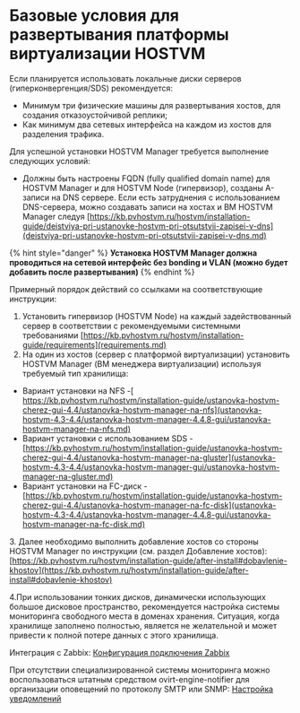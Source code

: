 # Базовые условия для развертывания платформы виртуализации HOSTVM

Если планируется использовать локальные диски серверов (гиперконвергенция/SDS) рекомендуется:

* Минимум три физические машины для развертывания хостов, для создания отказоустойчивой реплики;
* Как минимум два сетевых интерфейса на каждом из хостов для разделения трафика.

Для успешной установки HOSTVM Manager требуется выполнение следующих условий:

* Должны быть настроены FQDN (fully qualified domain name) для HOSTVM Manager и для HOSTVM Node (гипервизор), созданы A-записи на DNS сервере. Если есть затруднения с использованием DNS-сервера, можно создавать записи на хостах и ВМ HOSTVM Manager следуя [https://kb.pvhostvm.ru/hostvm/installation-guide/deistviya-pri-ustanovke-hostvm-pri-otsutstvii-zapisei-v-dns](deistviya-pri-ustanovke-hostvm-pri-otsutstvii-zapisei-v-dns.md)

{% hint style="danger" %}
**Установка HOSTVM Manager должна проводиться на сетевой интерфейс без bonding и VLAN (можно будет добавить после развертывания)**
{% endhint %}

Примерный порядок действий со ссылками на соответствующие инструкции:

1. Установить гипервизор (HOSTVM Node) на каждый задействованный сервер в соответствии с рекомендуемыми системными требованиями [https://kb.pvhostvm.ru/hostvm/installation-guide/requirements](requirements.md)
2. На один из хостов (сервер с платформой виртуализации) установить HOSTVM Manager (ВМ менеджера виртуализации) используя требуемый тип хранилища:

* Вариант установки на NFS -[ https://kb.pvhostvm.ru/hostvm/installation-guide/ustanovka-hostvm-cherez-gui-4.4/ustanovka-hostvm-manager-na-nfs](ustanovka-hostvm-4.3-4.4/ustanovka-hostvm-manager-4.4.8-gui/ustanovka-hostvm-manager-na-nfs.md)
* Вариант установки с использованием SDS - [https://kb.pvhostvm.ru/hostvm/installation-guide/ustanovka-hostvm-cherez-gui-4.4/ustanovka-hostvm-manager-na-gluster](ustanovka-hostvm-4.3-4.4/ustanovka-hostvm-manager-gui/ustanovka-hostvm-manager-na-gluster.md)
* Вариант установки на FC-диск - [https://kb.pvhostvm.ru/hostvm/installation-guide/ustanovka-hostvm-cherez-gui-4.4/ustanovka-hostvm-manager-na-fc-disk](ustanovka-hostvm-4.3-4.4/ustanovka-hostvm-manager-4.4.8-gui/ustanovka-hostvm-manager-na-fc-disk.md)

3\. Далее необходимо выполнить добавление хостов со стороны HOSTVM Manager по инструкции (см. раздел Добавление хостов): [https://kb.pvhostvm.ru/hostvm/installation-guide/after-install#dobavlenie-khostov](https://kb.pvhostvm.ru/hostvm/installation-guide/after-install#dobavlenie-khostov)

4.При использовании тонких дисков, динамически использующих большое дисковое пространство, рекомендуется настройка системы мониторинга свободного места в доменах хранения. Ситуация, когда хранилище заполнено полностью, является не желательной и может привести к полной потере данных с этого хранилища.&#x20;

Интеграция с Zabbix:  [Конфигурация подключения Zabbix](konfiguraciya-podklyucheniya-zabbix.md)

При отсутствии специализированной системы мониторинга можно воспользоваться штатным средством ovirt-engine-notifier для организации оповещений по протоколу SMTP или SNMP: [Настройка уведомлений](../rukovodstvo-po-administrirovaniyu/nastroika-uvedomlenii/)
